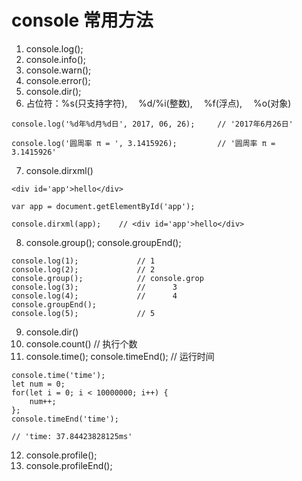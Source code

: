 # console 常用方法
1. console.log();
2. console.info();
3. console.warn();
4. console.error();
5. console.dir();
6. 占位符：%s(只支持字符), &emsp;%d/%i(整数), &emsp;%f(浮点), &emsp;%o(对象)
```
console.log('%d年%d月%d日', 2017, 06, 26);     // '2017年6月26日'

console.log('圆周率 π = ', 3.1415926);         // '圆周率 π =  3.1415926'
```
7. console.dirxml()
```
<div id='app'>hello</div>

var app = document.getElementById('app');

console.dirxml(app);    // <div id='app'>hello</div>
```
8. console.group(); console.groupEnd();
```
console.log(1);             // 1
console.log(2);             // 2
console.group();            // console.grop
console.log(3);             //      3
console.log(4);             //      4
console.groupEnd();
console.log(5);             // 5
```
9. console.dir()
10. console.count() // 执行个数
11. console.time(); console.timeEnd();  // 运行时间
```
console.time('time');
let num = 0;
for(let i = 0; i < 10000000; i++) {
    num++;
};
console.timeEnd('time');

// 'time: 37.84423828125ms'
```
12. console.profile();
13. console.profileEnd();
